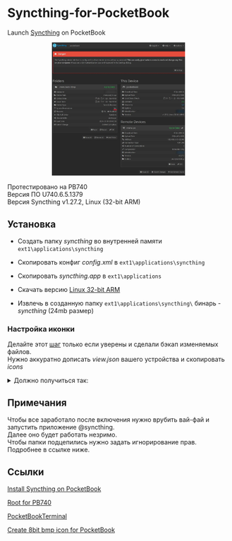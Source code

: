 # Syncthing-for-PocketBook
Launch [Syncthing](https://syncthing.net/) on PocketBook 

<p align="center">
    <img src="res/good.jpg" width="60%">
</p>


Протестировано на PB740<br>
Версия ПО U740.6.5.1379<br>
Версия Syncthing v1.27.2, Linux (32-bit ARM)

## Установка

- Создать папку *syncthing* во внутренней памяти `ext1\applications\syncthing`

- Скопировать конфиг *config.xml* в `ext1\applications\syncthing`

- Скопировать *syncthing.app* в `ext1\applications`

- Скачать версию [Linux 32-bit ARM](https://github.com/syncthing/syncthing/releases/download/v1.27.2/syncthing-linux-arm-v1.27.2.tar.gz)

- Извлечь в созданную папку `ext1\applications\syncthing\` бинарь - *syncthing* (24mb размер)

### Настройка иконки

Делайте этот [шаг](https://github.com/jjrrw174/PocketBook-Desktop-and-App-Customizations?tab=readme-ov-file#adding-custom-app-icons-images) только если уверены и сделали бэкап изменяемых файлов.<br>
Нужно аккуратно дописать *view.json* вашего устройства и скопировать *icons*

<details> <summary>Должно получиться так:</summary>
 <p align="center">
    <img src="res/icon_example_display.jpg" width="35%">
</p> 
</details> 

## Примечания
Чтобы все заработало после включения нужно врубить вай-фай и запустить приложение @syncthing.<br> Далее оно будет работать незримо.<br>Чтобы папки подцепились нужно задать игнорирование прав.<br> Подробнее в ссылке ниже.

## Ссылки

[Install Syncthing on PocketBook](https://blog.tastytea.de/posts/syncthing-on-pocketbook/)

[Root for PB740](https://www.mobileread.com/forums/showthread.php?t=325185)

[PocketBookTerminal](http://users.physik.fu-berlin.de/~jtt/PB/)

[Create 8bit bmp icon for PocketBook](https://gist.github.com/mikedigriz/6830eaaedcbba99afbe216c3d9195c06)